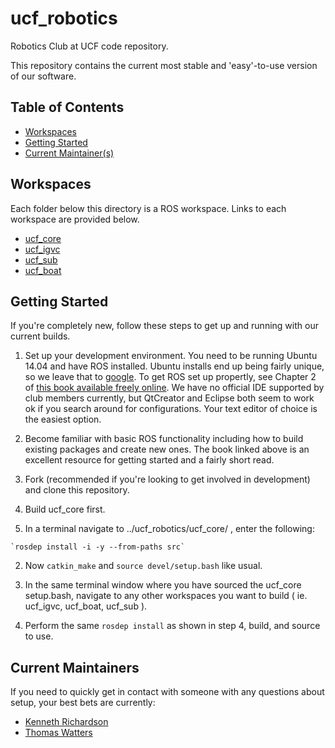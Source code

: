 # ucf_robotics
Robotics Club at UCF code repository.

This repository contains the current most stable and 'easy'-to-use version of our software.  

## Table of Contents
* [Workspaces](#workspaces)
* [Getting Started](#getting-started)
* [Current Maintainer(s)](#current-maintainers)

## <a name="workspaces"></a>Workspaces
Each folder below this directory is a ROS workspace.  Links to each workspace are provided below.
* [ucf_core](https://github.com/ucfroboticsclub/ucf_robotics/tree/master/ucf_core)
* [ucf_igvc](https://github.com/ucfroboticsclub/ucf_robotics/tree/master/ucf_igvc)
* [ucf_sub](https://github.com/ucfroboticsclub/ucf_robotics/tree/master/ucf_sub)
* [ucf_boat](https://github.com/ucfroboticsclub/ucf_robotics/tree/master/ucf_boat)

## <a name="getting-started"></a>Getting Started
If you're completely new, follow these steps to get up and running with our current builds.

1. Set up your development environment.  You need to be running Ubuntu 14.04 and have ROS installed.  Ubuntu installs end up being fairly unique, so we leave that to [google](http://google.com).  To get ROS set up propertly, see Chapter 2 of [this book available freely online](http://www.cse.sc.edu/~jokane/agitr/).  We have no official IDE supported by club members currently, but QtCreator and Eclipse both seem to work ok if you search around for configurations.  Your text editor of choice is the easiest option.

2. Become familiar with basic ROS functionality including how to build existing packages and create new ones.  The book linked above is an excellent resource for getting started and a fairly short read.

3. Fork (recommended if you're looking to get involved in development) and clone this repository.

4. Build ucf_core first.
  1. In a terminal navigate to ../ucf_robotics/ucf_core/ , enter the following:
    
    `rosdep install -i -y --from-paths src`
    
  2. Now `catkin_make` and `source devel/setup.bash` like usual.
  
5. In the same terminal window where you have sourced the ucf_core setup.bash, navigate to any other workspaces you want to build ( ie. ucf_igvc, ucf_boat, ucf_sub ).

6. Perform the same `rosdep install` as shown in step 4, build, and source to use.

## <a name="current-maintainers"></a>Current Maintainers
If you need to quickly get in contact with someone with any questions about setup, your best bets are currently:
* [Kenneth Richardson](mailto:kennethrichardson@knights.ucf.edu)
* [Thomas Watters](mailto:thomaswatters@knights.ucf.edu)
